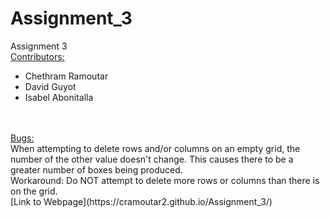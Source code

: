 # Assignment_3
Assignment 3</br>
<u>Contributors:</u></br>
<ul>
<li>Chethram Ramoutar</li>
<li>David Guyot</li>
<li>Isabel Abonitalla</li>
</ul>
<br><br>
<u>Bugs:</u></br>
When attempting to delete rows and/or columns on an empty grid, the number of the other value doesn't change. This causes there to be a greater number of boxes being produced.
<br>
Workaround:
    Do NOT attempt to delete more rows or columns than there is on the grid. <br>
[Link to Webpage](https://cramoutar2.github.io/Assignment_3/)
